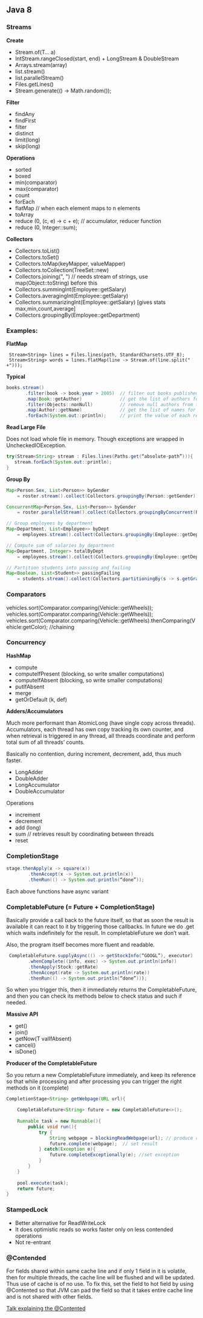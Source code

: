 ## Java 8

### Streams

**Create**

- Stream.of(T… a)
- IntStream.rangeClosed(start, end)  + LongStream & DoubleStream
- Arrays.stream(array)
- list.stream()
- list.parallelStream()
- Files.getLines()
- Stream.generate(() -> Math.random());

**Filter**

- findAny
- findFirst
- filter
- distinct
- limit(long)
- skip(long)

**Operations**

- sorted
- boxed
- min(comparator)
- max(comparator)
- count
- forEach
- flatMap  // when each element maps to n elements
- toArray
- reduce (0, (c, e) -> c + e);   // accumulator, reducer function
- reduce (0, Integer::sum);

**Collectors**

- Collectors.toList()
- Collectors.toSet()
- Collectors.toMap(keyMapper, valueMapper)
- Collectors.toCollection(TreeSet::new)
- Collectors.joining(", ")   // needs stream of strings, use map(Object::toString) before this
- Collectors.summingInt(Employee::getSalary)
- Collectors.averagingInt(Employee::getSalary)
- Collectors.summarizingInt(Employee::getSalary)  [gives stats max,min,count,average]
- Collectors.groupingBy(Employee::getDepartment)

### Examples:

**FlatMap**

```
 Stream<String> lines = Files.lines(path, StandardCharsets.UTF_8);
 Stream<String> words = lines.flatMap(line -> Stream.of(line.split(" +")));
```

**Typical**

```java
books.stream()
       .filter(book -> book.year > 2005)  // filter out books published in or before 2005
       .map(Book::getAuthor)              // get the list of authors for the remaining books
       .filter(Objects::nonNull)          // remove null authors from the list
       .map(Author::getName)              // get the list of names for the remaining authors
       .forEach(System.out::println);     // print the value of each remaining element
```

**Read Large File** 

Does not load whole file in memory. Though exceptions are wrapped in UncheckedIOException.

```java
try(Stream<String> stream : Files.lines(Paths.get(“absolute-path”))){
   stream.forEach(System.out::println);  
}
```

**Group By**


```java
Map<Person.Sex, List<Person>> byGender 
    = roster.stream().collect(Collectors.groupingBy(Person::getGender));

ConcurrentMap<Person.Sex, List<Person>> byGender 
    = roster.parallelStream().collect(Collectors.groupingByConcurrent(Person::getGender))

// Group employees by department
Map<Department, List<Employee>> byDept
    = employees.stream().collect(Collectors.groupingBy(Employee::getDepartment));

// Compute sum of salaries by department
Map<Department, Integer> totalByDept  
    = employees.stream().collect(Collectors.groupingBy(Employee::getDepartment,Collectors.summingInt(Employee::getSalary)));

// Partition students into passing and failing
Map<Boolean, List<Student>> passingFailing 
    = students.stream().collect(Collectors.partitioningBy(s -> s.getGrade() >= PASS_THRESHOLD));
```


### Comparators

vehicles.sort(Comparator.comparing(Vehicle::getWheels));
vehicles.sort(Comparator.comparing(Vehicle::getWheels));
vehicles.sort(Comparator.comparing(Vehicle::getWheels).thenComparing(Vehicle:getColor);  //chaining


### Concurrency

**HashMap**

- compute
- computeIfPresent (blocking, so write smaller computations)
- computeIfAbsent (blocking, so write smaller computations)
- putIfAbsent
- merge
- getOrDefault (k, def)

**Adders/Accumulators**

Much more performant than AtomicLong (have single copy across threads). Accumulators, each thread has own copy tracking its own counter, and when retrieval is triggered in any thread, all threads coordinate and perform total sum of all threads’ counts.

Basically no contention, during increment, decrement, add, thus much faster.

- LongAdder
- DoubleAdder
- LongAccumulator
- DoubleAccumulator

Operations

- increment
- decrement
- add (long)
- sum  // retrieves result by coordinating between threads
- reset


### CompletionStage

```java
stage.thenApply(x -> square(x))
        .thenAccept(x -> System.out.println(x))
        .thenRun(() -> System.out.println(“done”));
```
Each above functions have async variant

### CompletableFuture (= Future + CompletionStage)

Basically provide a call back to the future itself, so that as soon the result is available it can react to it by triggering those callbacks. In future we do .get which waits indefinitely for the result. In completableFuture we don’t wait. 

Also, the program itself becomes more fluent and readable. 

```java
 CompletableFuture.supplyAsync(() -> getStockInfo(“GOOGL”), executor)   // if executor is not passed it uses internal pool
        .whenComplete((info, exec) -> System.out.println(info))
        .thenApply(Stock::getRate)
        .thenAccept(rate -> System.out.println(rate))
        .thenRun(() -> System.out.println(“done”)));
```

So when you trigger this, then it immediately returns the CompletableFuture, and then you can check its methods below to check status and such if needed. 

**Massive API**

- get()
- join()  
- getNow(T valIfAbsent)
- cancel()
- isDone()

**Producer of the CompletableFuture**

So you return a new CompletableFuture immediately, and keep its reference so that while processing and after processing you can trigger the right methods on it (complete)

```java
CompletionStage<String> getWebpage(URL url){

    CompletableFuture<String> future = new CompletableFuture<>();
    
    Runnable task = new Runnable(){
        public void run(){
            try {
                String webpage = blockingReadWebpage(url); // produce result
                future.complete(webpage);  // set result
            } catch(Exception e){
                future.completeExceptionally(e); //set exception
            }                 
        }
    }
    
    pool.execute(task);
    return future;
}
```


### StampedLock 

- Better alternative for ReadWriteLock
- It does optimistic reads so works faster only on less contended operations
- Not re-entrant

### @Contended

For fields shared within same cache line and if only 1 field in it is volatile, then for multiple threads, the cache line will be flushed and will be updated. Thus use of cache is of no use. 
To fix this, set the field to hot field by using @Contented so that JVM can pad the field so that it takes entire cache line and is not shared with other fields.

[Talk explaining the @Contented](https://www.youtube.com/watch?v=Q_0_1mKTlnY)


